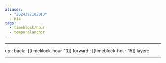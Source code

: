 ```yaml
---
aliases:
  - "2024327102010"
  - H14
tags:
  - timeblock/hour
  - temporalanchor
---
```




***

up:: 
back:: [[timeblock-hour-13]]
forward:: [[timeblock-hour-15]]
layer:: 

***
